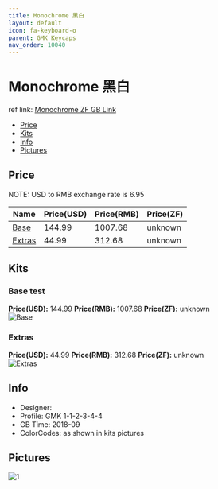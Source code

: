 ```yaml
---
title: Monochrome 黑白
layout: default
icon: fa-keyboard-o
parent: GMK Keycaps
nav_order: 10040
---
```


# Monochrome 黑白

ref link: [Monochrome ZF GB Link](http://www.zfrontier.com/m/4458)

* [Price](#price)
* [Kits](#kits)
* [Info](#info)
* [Pictures](#pictures)


## Price  
NOTE: USD to RMB exchange rate is 6.95

| Name          | Price(USD)    |  Price(RMB) |  Price(ZF) |
| ------------- | ------------- |  ---------- |  --------- |
|[Base](#base)|144.99|1007.68|unknown|
|[Extras](#extras)|44.99|312.68|unknown|


## Kits
### Base test
**Price(USD):** 144.99    **Price(RMB):** 1007.68    **Price(ZF):** unknown    
<img src="{{ 'assets/images/gmk-keycaps/monochrome/kits_pics/base.jpeg' | relative_url }}" alt="Base" class="image featured">

### Extras
**Price(USD):** 44.99    **Price(RMB):** 312.68    **Price(ZF):** unknown    
<img src="{{ 'assets/images/gmk-keycaps/monochrome/kits_pics/extras.jpeg' | relative_url }}" alt="Extras" class="image featured">


## Info
* Designer: 
* Profile: GMK 1-1-2-3-4-4
* GB Time: 2018-09
* ColorCodes: as shown in kits pictures


## Pictures
<img src="{{ 'assets/images/gmk-keycaps/monochrome/rendering_pics/1.jpg' | relative_url }}" alt="1" class="image featured">
